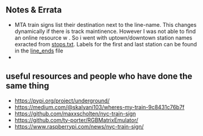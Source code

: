 



## Notes & Errata

- MTA train signs list their destination next to the line-name. This changes dynamically if there is track maintinence. However I was not able to find an online resource w . So i went with uptown/downtown station names exracted from [stops.txt](./resources/stops.txt). Labels for the first and last station can be found in the [line_ends](./resources/line_ends.txt) file 
- 

## useful resources and people who have done the same thing

- https://pypi.org/project/underground/
- https://medium.com/@skalyani103/wheres-my-train-9c8431c76b7f 
- https://github.com/maxxscholten/nyc-train-sign 
- https://github.com/ty-porter/RGBMatrixEmulator/
- https://www.raspberrypi.com/news/nyc-train-sign/